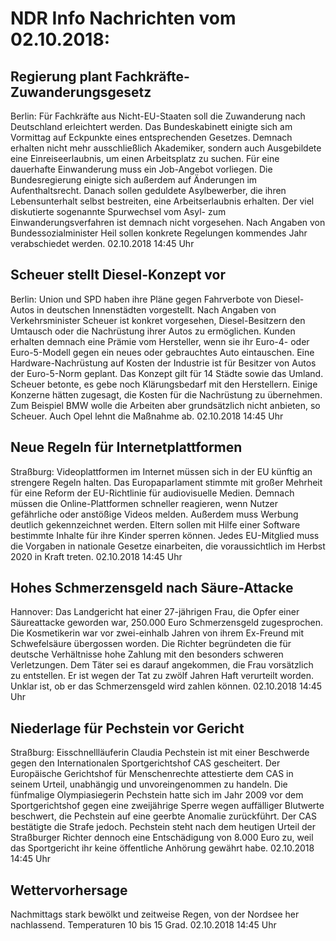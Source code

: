 # NDR Info Nachrichten vom 02.10.2018:


## Regierung plant Fachkräfte-Zuwanderungsgesetz
Berlin: Für Fachkräfte aus Nicht-EU-Staaten soll die Zuwanderung nach Deutschland erleichtert	werden. Das Bundeskabinett einigte sich am Vormittag auf Eckpunkte eines entsprechenden Gesetzes. Demnach erhalten nicht mehr ausschließlich Akademiker, sondern auch Ausgebildete eine Einreiseerlaubnis, um einen Arbeitsplatz zu suchen. Für eine dauerhafte Einwanderung muss ein Job-Angebot vorliegen. Die Bundesregierung einigte sich außerdem auf Änderungen im Aufenthaltsrecht. Danach sollen geduldete Asylbewerber, die ihren Lebensunterhalt selbst bestreiten, eine Arbeitserlaubnis erhalten. Der viel diskutierte sogenannte Spurwechsel vom  Asyl- zum Einwanderungsverfahren ist demnach nicht vorgesehen. Nach Angaben von Bundessozialminister Heil sollen konkrete Regelungen kommendes Jahr verabschiedet werden. 02.10.2018 14:45 Uhr 

## Scheuer stellt Diesel-Konzept vor
Berlin: Union und SPD haben ihre Pläne gegen Fahrverbote von Diesel-Autos in deutschen Innenstädten vorgestellt. Nach Angaben von Verkehrsminister Scheuer ist konkret vorgesehen, Diesel-Besitzern den Umtausch oder die Nachrüstung ihrer Autos zu ermöglichen. Kunden erhalten demnach eine Prämie vom Hersteller, wenn sie ihr Euro-4- oder Euro-5-Modell gegen ein neues oder gebrauchtes Auto eintauschen. Eine Hardware-Nachrüstung auf Kosten der Industrie ist für Besitzer von Autos der Euro-5-Norm geplant. Das Konzept gilt für 14 Städte sowie das Umland. Scheuer betonte, es gebe noch Klärungsbedarf mit den Herstellern. Einige Konzerne hätten zugesagt, die Kosten für die Nachrüstung zu übernehmen. Zum Beispiel BMW wolle die Arbeiten aber grundsätzlich nicht anbieten, so Scheuer. Auch Opel lehnt die Maßnahme ab. 02.10.2018 14:45 Uhr 

## Neue Regeln für Internetplattformen
Straßburg: Videoplattformen im Internet müssen sich in der EU künftig an strengere Regeln halten. Das Europaparlament stimmte mit großer Mehrheit für eine Reform der EU-Richtlinie für audiovisuelle Medien. Demnach müssen die Online-Plattformen schneller reagieren, wenn Nutzer gefährliche oder anstößige Videos melden. Außerdem muss Werbung deutlich gekennzeichnet werden. Eltern sollen mit Hilfe einer Software bestimmte Inhalte für ihre Kinder sperren können. Jedes EU-Mitglied muss die Vorgaben in nationale Gesetze einarbeiten, die voraussichtlich im Herbst 2020 in Kraft treten. 02.10.2018 14:45 Uhr 

## Hohes Schmerzensgeld nach Säure-Attacke
Hannover: Das Landgericht hat einer 27-jährigen Frau, die Opfer einer Säureattacke geworden war, 250.000 Euro Schmerzensgeld zugesprochen. Die Kosmetikerin war vor zwei-einhalb Jahren von ihrem Ex-Freund mit Schwefelsäure übergossen worden. Die Richter begründeten die für deutsche Verhältnisse hohe Zahlung mit den besonders schweren Verletzungen. Dem Täter sei es darauf angekommen, die Frau vorsätzlich zu entstellen. Er ist wegen der Tat zu zwölf Jahren Haft verurteilt worden. Unklar ist, ob er das Schmerzensgeld wird zahlen können. 02.10.2018 14:45 Uhr 

## Niederlage für Pechstein vor Gericht
Straßburg: 	Eisschnellläuferin Claudia Pechstein ist mit einer Beschwerde gegen den Internationalen Sportgerichtshof CAS gescheitert. Der Europäische Gerichtshof für Menschenrechte attestierte dem CAS in seinem Urteil, unabhängig und unvoreingenommen zu handeln. Die fünfmalige Olympiasiegerin Pechstein hatte sich im Jahr 2009 vor dem Sportgerichtshof gegen eine zweijährige Sperre wegen auffälliger Blutwerte beschwert, die Pechstein auf eine geerbte Anomalie zurückführt. Der CAS bestätigte die Strafe jedoch. Pechstein steht nach dem heutigen Urteil der Straßburger Richter dennoch eine Entschädigung von 8.000 Euro zu, weil das Sportgericht ihr keine öffentliche Anhörung gewährt habe. 02.10.2018 14:45 Uhr 

## Wettervorhersage
Nachmittags stark bewölkt und zeitweise Regen, von der Nordsee her nachlassend. Temperaturen 10 bis 15 Grad. 02.10.2018 14:45 Uhr 
